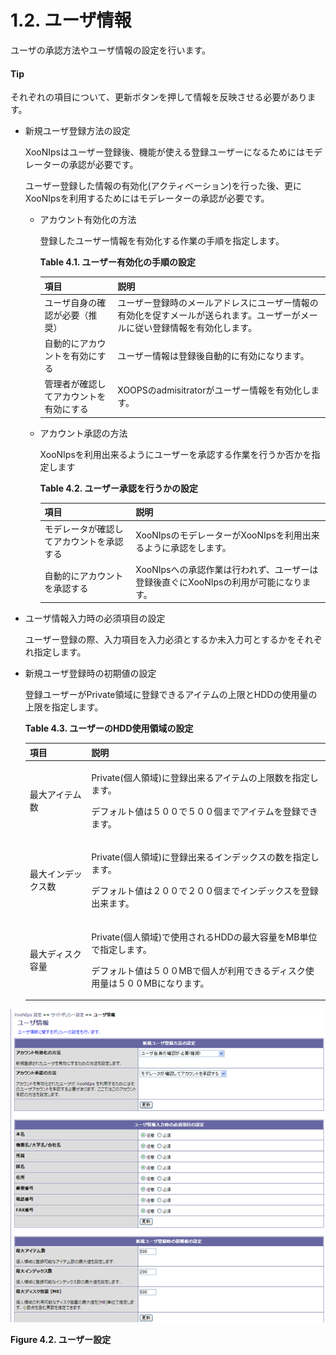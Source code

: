 # 1.2. ユーザ情報

ユーザの承認方法やユーザ情報の設定を行います。

#### Tip

それぞれの項目について、更新ボタンを押して情報を反映させる必要があります。

* 新規ユーザ登録方法の設定

  XooNIpsはユーザー登録後、機能が使える登録ユーザーになるためにはモデレーターの承認が必要です。

  ユーザー登録した情報の有効化\(アクティベーション\)を行った後、更にXooNIpsを利用するためにはモデレーターの承認が必要です。

  * アカウント有効化の方法

    登録したユーザー情報を有効化する作業の手順を指定します。

    **Table 4.1. ユーザー有効化の手順の設定**

    | 項目 | 説明 |
    | :--- | :--- |
    | ユーザ自身の確認が必要（推奨） | ユーザー登録時のメールアドレスにユーザー情報の有効化を促すメールが送られます。ユーザーがメールに従い登録情報を有効化します。 |
    | 自動的にアカウントを有効にする | ユーザー情報は登録後自動的に有効になります。 |
    | 管理者が確認してアカウントを有効にする | XOOPSのadmisitratorがユーザー情報を有効化します。 |

  * アカウント承認の方法

    XooNIpsを利用出来るようにユーザーを承認する作業を行うか否かを指定します

    **Table 4.2. ユーザー承認を行うかの設定**

    | 項目 | 説明 |
    | :--- | :--- |
    | モデレータが確認してアカウントを承認する | XooNIpsのモデレーターがXooNIpsを利用出来るように承認をします。 |
    | 自動的にアカウントを承認する | XooNIpsへの承認作業は行われず、ユーザーは登録後直ぐにXooNIpsの利用が可能になります。 |

* ユーザ情報入力時の必須項目の設定

  ユーザー登録の際、入力項目を入力必須とするか未入力可とするかをそれぞれ指定します。

* 新規ユーザ登録時の初期値の設定

  登録ユーザーがPrivate領域に登録できるアイテムの上限とHDDの使用量の上限を指定します。

  **Table 4.3. ユーザーのHDD使用領域の設定**

  <table>
    <thead>
      <tr>
        <th style="text-align:left">項目</th>
        <th style="text-align:left">説明</th>
      </tr>
    </thead>
    <tbody>
      <tr>
        <td style="text-align:left">最大アイテム数</td>
        <td style="text-align:left">
          <p>Private(個人領域)に登録出来るアイテムの上限数を指定します。</p>
          <p>デフォルト値は５００で５００個までアイテムを登録できます。</p>
        </td>
      </tr>
      <tr>
        <td style="text-align:left">最大インデックス数</td>
        <td style="text-align:left">
          <p>Private(個人領域)に登録出来るインデックスの数を指定します。</p>
          <p>デフォルト値は２００で２００個までインデックスを登録出来ます。</p>
        </td>
      </tr>
      <tr>
        <td style="text-align:left">最大ディスク容量</td>
        <td style="text-align:left">
          <p>Private(個人領域)で使用されるHDDの最大容量をMB単位で指定します。</p>
          <p>デフォルト値は５００MBで個人が利用できるディスク使用量は５００MBになります。</p>
        </td>
      </tr>
    </tbody>
  </table>

![](../../../.gitbook/assets/xoonips-policy2.png)

 **Figure 4.2. ユーザー設定**

